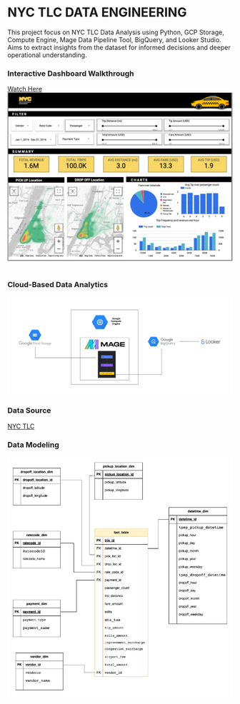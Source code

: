# NYC TLC DATA ENGINEERING 
This project focus on NYC TLC Data Analysis using Python, GCP Storage, Compute Engine, Mage Data Pipeline Tool, BigQuery, and Looker Studio. Aims to extract insights from the dataset for informed decisions and deeper operational understanding.

### Interactive Dashboard Walkthrough
[Watch Here](https://youtu.be/0o6VXLd1TR8)
<br>
![Dashboard](resources/dashboard.png)
<br>
<br>
### Cloud-Based Data Analytics 
![Architecture](resources/architecture.png)

### Data Source 
[NYC TLC](https://www.nyc.gov/site/tlc/about/tlc-trip-record-data.page)

### Data Modeling
![Fact-Dimension Model](resources/data_model.png)


